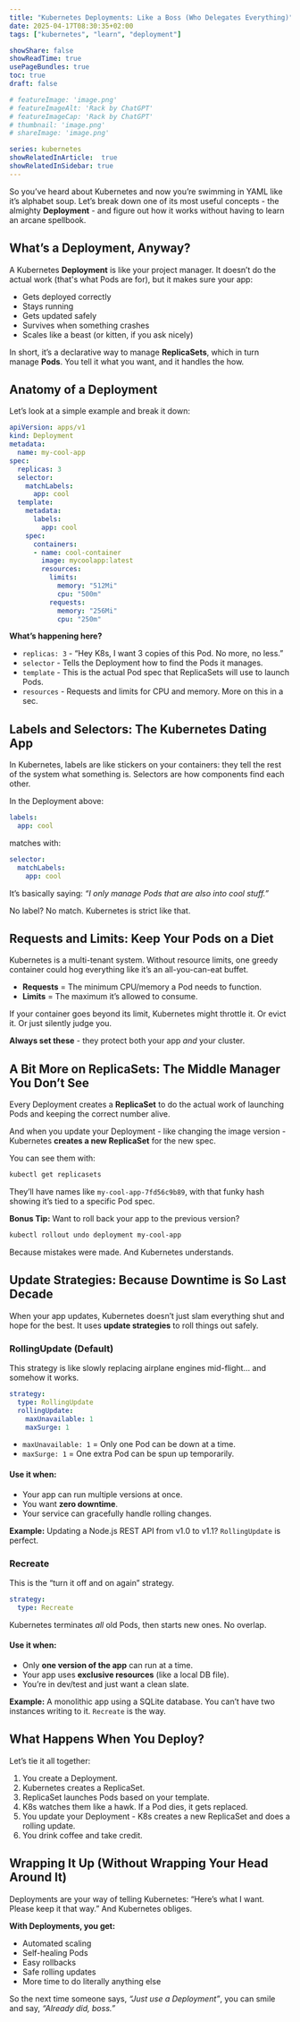 ```yaml
---
title: "Kubernetes Deployments: Like a Boss (Who Delegates Everything)"
date: 2025-04-17T08:30:35+02:00
tags: ["kubernetes", "learn", "deployment"]

showShare: false
showReadTime: true
usePageBundles: true
toc: true
draft: false

# featureImage: 'image.png'
# featureImageAlt: 'Rack by ChatGPT'
# featureImageCap: 'Rack by ChatGPT'
# thumbnail: 'image.png'
# shareImage: 'image.png'

series: kubernetes
showRelatedInArticle:  true
showRelatedInSidebar: true
---
```


So you’ve heard about Kubernetes and now you’re swimming in YAML like it’s alphabet soup. Let’s break down one of its most useful concepts - the almighty **Deployment** - and figure out how it works without having to learn an arcane spellbook.

## What’s a Deployment, Anyway?

A Kubernetes **Deployment** is like your project manager. It doesn’t do the actual work (that's what Pods are for), but it makes sure your app:

- Gets deployed correctly
- Stays running
- Gets updated safely
- Survives when something crashes
- Scales like a beast (or kitten, if you ask nicely)

In short, it’s a declarative way to manage **ReplicaSets**, which in turn manage **Pods**. You tell it what you want, and it handles the how.

## Anatomy of a Deployment

Let’s look at a simple example and break it down:

```yaml
apiVersion: apps/v1
kind: Deployment
metadata:
  name: my-cool-app
spec:
  replicas: 3
  selector:
    matchLabels:
      app: cool
  template:
    metadata:
      labels:
        app: cool
    spec:
      containers:
      - name: cool-container
        image: mycoolapp:latest
        resources:
          limits:
            memory: "512Mi"
            cpu: "500m"
          requests:
            memory: "256Mi"
            cpu: "250m"
```

**What’s happening here?**

- `replicas: 3` - “Hey K8s, I want 3 copies of this Pod. No more, no less.”
- `selector` - Tells the Deployment how to find the Pods it manages.
- `template` - This is the actual Pod spec that ReplicaSets will use to launch Pods.
- `resources` - Requests and limits for CPU and memory. More on this in a sec.

## Labels and Selectors: The Kubernetes Dating App

In Kubernetes, labels are like stickers on your containers: they tell the rest of the system what something is. Selectors are how components find each other.

In the Deployment above:
```yaml
labels:
  app: cool
```
matches with:
```yaml
selector:
  matchLabels:
    app: cool
```

It’s basically saying: *“I only manage Pods that are also into cool stuff.”*

No label? No match. Kubernetes is strict like that.

## Requests and Limits: Keep Your Pods on a Diet

Kubernetes is a multi-tenant system. Without resource limits, one greedy container could hog everything like it’s an all-you-can-eat buffet.

- **Requests** = The minimum CPU/memory a Pod needs to function.
- **Limits** = The maximum it’s allowed to consume.

If your container goes beyond its limit, Kubernetes might throttle it. Or evict it. Or just silently judge you.

**Always set these** - they protect both your app *and* your cluster.

## A Bit More on ReplicaSets: The Middle Manager You Don’t See

Every Deployment creates a **ReplicaSet** to do the actual work of launching Pods and keeping the correct number alive.

And when you update your Deployment - like changing the image version - Kubernetes **creates a new ReplicaSet** for the new spec.

You can see them with:

```bash
kubectl get replicasets
```

They’ll have names like `my-cool-app-7fd56c9b89`, with that funky hash showing it’s tied to a specific Pod spec.

**Bonus Tip:** Want to roll back your app to the previous version?

```bash
kubectl rollout undo deployment my-cool-app
```

Because mistakes were made. And Kubernetes understands.

## Update Strategies: Because Downtime is So Last Decade

When your app updates, Kubernetes doesn’t just slam everything shut and hope for the best. It uses **update strategies** to roll things out safely.

### RollingUpdate (Default)

This strategy is like slowly replacing airplane engines mid-flight... and somehow it works.

```yaml
strategy:
  type: RollingUpdate
  rollingUpdate:
    maxUnavailable: 1
    maxSurge: 1
```

- `maxUnavailable: 1` = Only one Pod can be down at a time.
- `maxSurge: 1` = One extra Pod can be spun up temporarily.

#### Use it when:
- Your app can run multiple versions at once.
- You want **zero downtime**.
- Your service can gracefully handle rolling changes.

**Example:** Updating a Node.js REST API from v1.0 to v1.1? `RollingUpdate` is perfect.

### Recreate

This is the “turn it off and on again” strategy.

```yaml
strategy:
  type: Recreate
```

Kubernetes terminates *all* old Pods, then starts new ones. No overlap.

#### Use it when:
- Only **one version of the app** can run at a time.
- Your app uses **exclusive resources** (like a local DB file).
- You’re in dev/test and just want a clean slate.

**Example:** A monolithic app using a SQLite database. You can’t have two instances writing to it. `Recreate` is the way.

## What Happens When You Deploy?

Let’s tie it all together:

1. You create a Deployment.
2. Kubernetes creates a ReplicaSet.
3. ReplicaSet launches Pods based on your template.
4. K8s watches them like a hawk. If a Pod dies, it gets replaced.
5. You update your Deployment - K8s creates a new ReplicaSet and does a rolling update.
6. You drink coffee and take credit.

## Wrapping It Up (Without Wrapping Your Head Around It)

Deployments are your way of telling Kubernetes: “Here’s what I want. Please keep it that way.” And Kubernetes obliges.

**With Deployments, you get:**
- Automated scaling
- Self-healing Pods
- Easy rollbacks
- Safe rolling updates
- More time to do literally anything else

So the next time someone says, *“Just use a Deployment”*, you can smile and say, *“Already did, boss.”*

